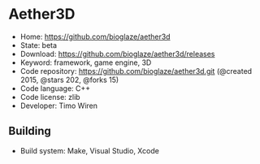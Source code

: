 # Aether3D

- Home: https://github.com/bioglaze/aether3d
- State: beta
- Download: https://github.com/bioglaze/aether3d/releases
- Keyword: framework, game engine, 3D
- Code repository: https://github.com/bioglaze/aether3d.git (@created 2015, @stars 202, @forks 15)
- Code language: C++
- Code license: zlib
- Developer: Timo Wiren

## Building

- Build system: Make, Visual Studio, Xcode
